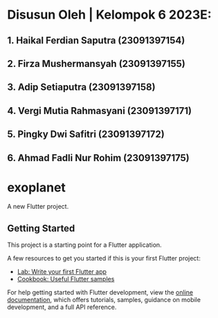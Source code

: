 # Disusun Oleh | Kelompok 6 2023E:
## 1. Haikal Ferdian Saputra 		(23091397154)
## 2. Firza Mushermansyah 		(23091397155)
## 3. Adip Setiaputra			(23091397158)
## 4. Vergi Mutia Rahmasyani 	(23091397171)
## 5. Pingky Dwi Safitri		(23091397172)
## 6. Ahmad Fadli Nur Rohim	(23091397175)


# exoplanet

A new Flutter project.

## Getting Started

This project is a starting point for a Flutter application.

A few resources to get you started if this is your first Flutter project:

- [Lab: Write your first Flutter app](https://docs.flutter.dev/get-started/codelab)
- [Cookbook: Useful Flutter samples](https://docs.flutter.dev/cookbook)

For help getting started with Flutter development, view the
[online documentation](https://docs.flutter.dev/), which offers tutorials,
samples, guidance on mobile development, and a full API reference.
